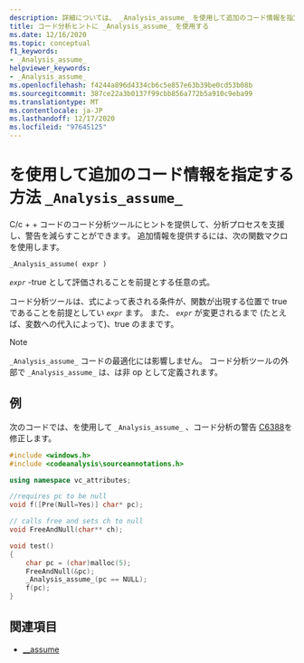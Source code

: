 ```yaml
---
description: 詳細については、 _Analysis_assume_ を使用して追加のコード情報を指定する方法に関するページを参照してください。
title: コード分析ヒントに _Analysis_assume_ を使用する
ms.date: 12/16/2020
ms.topic: conceptual
f1_keywords:
- _Analysis_assume_
helpviewer_keywords:
- _Analysis_assume_
ms.openlocfilehash: f4244a896d4334cb6c5e857e63b39be0cd53b08b
ms.sourcegitcommit: 387ce22a3b0137f99cbb856a772b5a910c9eba99
ms.translationtype: MT
ms.contentlocale: ja-JP
ms.lasthandoff: 12/17/2020
ms.locfileid: "97645125"
---
```

# <a name="how-to-specify-additional-code-information-by-using-_analysis_assume_"></a>を使用して追加のコード情報を指定する方法 `_Analysis_assume_`

C/c + + コードのコード分析ツールにヒントを提供して、分析プロセスを支援し、警告を減らすことができます。 追加情報を提供するには、次の関数マクロを使用します。

`_Analysis_assume( expr )`

*`expr`* -true として評価されることを前提とする任意の式。

コード分析ツールは、式によって表される条件が、関数が出現する位置で true であることを前提としてい *`expr`* ます。 また、 *`expr`* が変更されるまで (たとえば、変数への代入によって)、true のままです。

> [!NOTE]
> `_Analysis_assume_` コードの最適化には影響しません。 コード分析ツールの外部で `_Analysis_assume_` は、は非 op として定義されます。

## <a name="example"></a>例

次のコードでは、を使用して `_Analysis_assume_` 、コード分析の警告 [C6388](../code-quality/c6388.md)を修正します。

```cpp
#include <windows.h>
#include <codeanalysis\sourceannotations.h>

using namespace vc_attributes;

//requires pc to be null
void f([Pre(Null=Yes)] char* pc);

// calls free and sets ch to null
void FreeAndNull(char** ch);

void test()
{
    char pc = (char)malloc(5);
    FreeAndNull(&pc);
    _Analysis_assume_(pc == NULL);
    f(pc);
}
```

## <a name="see-also"></a>関連項目

- [__assume](../intrinsics/assume.md)
